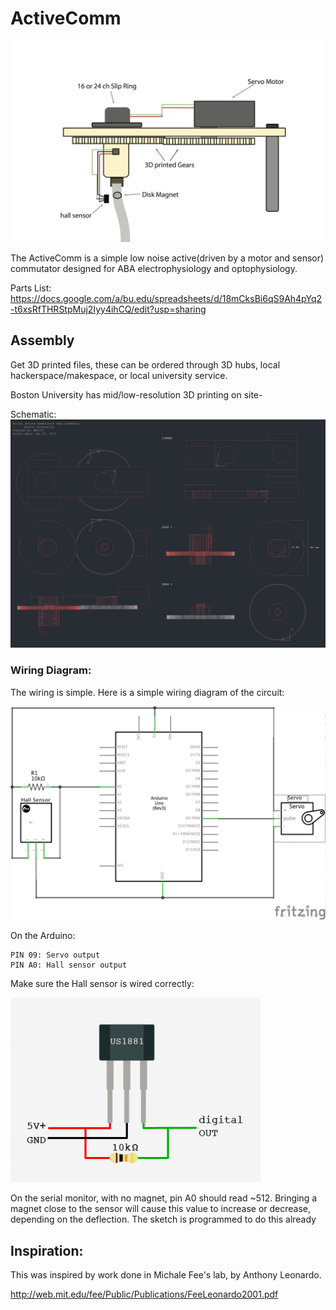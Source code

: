 
# ActiveComm

![ScreenShot](ActiveComm.jpg)



The ActiveComm is a simple low noise active(driven by a motor and sensor) commutator designed for ABA electrophysiology and optophysiology.

Parts List:
https://docs.google.com/a/bu.edu/spreadsheets/d/18mCksBi6qS9Ah4pYq2-t6xsRfTHRStpMuj2Iyy4ihCQ/edit?usp=sharing




## Assembly

 Get 3D printed files, these can be ordered through 3D hubs, local hackerspace/makespace, or local university service.

 Boston University has mid/low-resolution 3D printing  on site-


Schematic:
![ScreenShot](schematic.png)




### Wiring Diagram:
The wiring is simple. Here is a simple wiring diagram of the circuit:

![ScreenShot](ActiveComm_schem.png)

On the Arduino:

    PIN 09: Servo output
    PIN A0: Hall sensor output

Make sure the Hall sensor is wired correctly:

![ScreenShot](hall_sensor.png)

On the serial monitor, with no magnet, pin A0 should read ~512. Bringing a magnet close to the sensor will cause this value to increase or decrease, depending on the deflection. The sketch is programmed to do this already

## Inspiration:
This was inspired by work done in Michale Fee's lab, by Anthony Leonardo.  

http://web.mit.edu/fee/Public/Publications/FeeLeonardo2001.pdf

